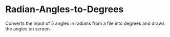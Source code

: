 # Radian-Angles-to-Degrees
Converts the input of 5 angles in radians from a file into degrees and draws the angles on screen.
